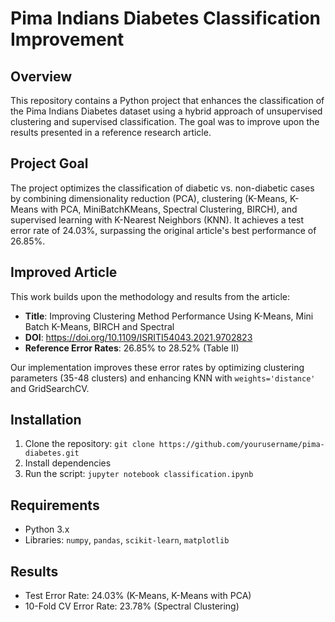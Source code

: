 # Pima Indians Diabetes Classification Improvement

## Overview
This repository contains a Python project that enhances the classification of the Pima Indians Diabetes dataset using a hybrid approach of unsupervised clustering and supervised classification. The goal was to improve upon the results presented in a reference research article.

## Project Goal
The project optimizes the classification of diabetic vs. non-diabetic cases by combining dimensionality reduction (PCA), clustering (K-Means, K-Means with PCA, MiniBatchKMeans, Spectral Clustering, BIRCH), and supervised learning with K-Nearest Neighbors (KNN). It achieves a test error rate of 24.03%, surpassing the original article's best performance of 26.85%.

## Improved Article
This work builds upon the methodology and results from the article:
- **Title**: Improving Clustering Method Performance Using K-Means, Mini Batch K-Means, BIRCH and Spectral
- **DOI**: https://doi.org/10.1109/ISRITI54043.2021.9702823
- **Reference Error Rates**: 26.85% to 28.52% (Table II)

Our implementation improves these error rates by optimizing clustering parameters (35-48 clusters) and enhancing KNN with `weights='distance'` and GridSearchCV.

## Installation
1. Clone the repository: `git clone https://github.com/yourusername/pima-diabetes.git`
2. Install dependencies
3. Run the script: `jupyter notebook classification.ipynb`

## Requirements
- Python 3.x
- Libraries: `numpy`, `pandas`, `scikit-learn`, `matplotlib`

## Results
- Test Error Rate: 24.03% (K-Means, K-Means with PCA)
- 10-Fold CV Error Rate: 23.78% (Spectral Clustering)
